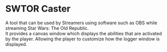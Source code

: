 # SWTOR Caster

A tool that can be used by Streamers using software such as OBS while streaming Star Wars: The Old Republic.    
It provides a canvas window which displays the abilities that are activated by the player. Allowing the player to customize how the logger window is displayed.
